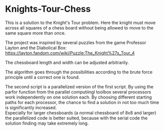 # Knights-Tour-Chess

This is a solution to the Knight's Tour problem. Here the knight must move across all squares of a chess board without being allowed to move to the same square more than once.  

The project was inspired by several puzzles from the game Professor Layton and the Diabolical Box:
https://layton.fandom.com/wiki/Puzzle:The_Knight%27s_Tour_4  

The chessboard length and width can be adjusted arbitrarily.   

The algorithm goes through the possibilities according to the brute force principle until a correct one is found.  

The second script is a parallelized version of the first script. By using the parfor function from the parallel computiingl toolbox several processors work independently on one solution each. 
By choosing different starting paths for each processor, the chance to find a solution in not too much time is significantly increased.  
Especially for larger chessboards (a normal chessboard of 8x8 and larger) the parallelized code is better suited, because with the serial code the solution finding may take extremely long.
